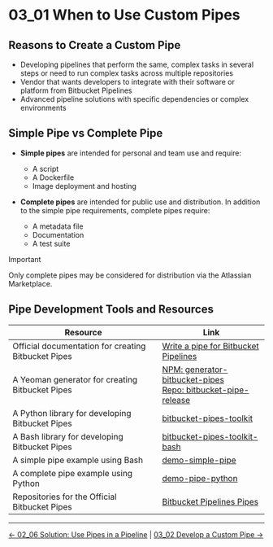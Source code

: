 # 03_01 When to Use Custom Pipes

## Reasons to Create a Custom Pipe

- Developing pipelines that perform the same, complex tasks in several steps or need to run complex tasks across multiple repositories
- Vendor that wants developers to integrate with their software or platform from Bitbucket Pipelines
- Advanced pipeline solutions with specific dependencies or complex environments

## Simple Pipe vs Complete Pipe

- **Simple pipes** are intended for personal and team use and require:
  - A script
  - A Dockerfile
  - Image deployment and hosting

- **Complete pipes**  are intended for public use and distribution. In addition to the simple pipe requirements, complete pipes require:
  - A metadata file
  - Documentation
  - A test suite

> [!IMPORTANT]
> Only complete pipes may be considered for distribution via the Atlassian Marketplace.

## Pipe Development Tools and Resources

| Resource | Link |
|----------|------|
| Official documentation for creating Bitbucket Pipes | [Write a pipe for Bitbucket Pipelines](https://support.atlassian.com/bitbucket-cloud/docs/write-a-pipe-for-bitbucket-pipelines/) |
| A Yeoman generator for creating Bitbucket Pipes | [NPM: generator-bitbucket-pipes](https://www.npmjs.com/package/generator-bitbucket-pipe)<br>[Repo: bitbucket-pipe-release](https://bitbucket.org/atlassian/bitbucket-pipe-release/src/master/)|
| A Python library for developing Bitbucket Pipes | [bitbucket-pipes-toolkit](https://bitbucket.org/bitbucketpipelines/bitbucket-pipes-toolkit/src/master/) |
| A Bash library for developing Bitbucket Pipes | [bitbucket-pipes-toolkit-bash](https://bitbucket.org/bitbucketpipelines/bitbucket-pipes-toolkit-bash/src/master/) |
| A simple pipe example using Bash | [demo-simple-pipe](https://bitbucket.org/bitbucketpipelines/demo-pipe-simple/src/master/) |
| A complete pipe example using Python | [demo-pipe-python](https://bitbucket.org/atlassian/demo-pipe-python/src/master/) |
| Repositories for the Official Bitbucket Pipes | [Bitbucket Pipelines Pipes](https://bitbucket.org/atlassian/workspace/projects/BPP) |

<!-- FooterStart -->
---
[← 02_06 Solution: Use Pipes in a Pipeline](../../ch2_using_pipes_in_pipelines/02_06_solution_use_pipes_in_a_pipeline/README.md) | [03_02 Develop a Custom Pipe →](../03_02_develop_a_custom_pipe/README.md)
<!-- FooterEnd -->
